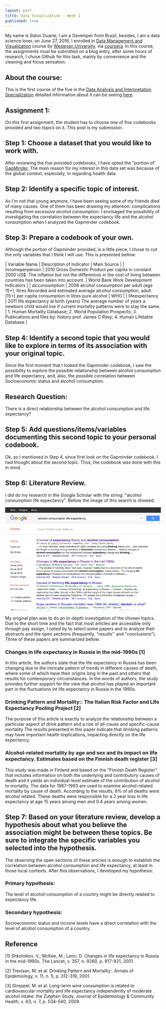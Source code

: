 ```yaml
---
layout: post
title: Data Visualization - Week 1
published: true
---
```


My name is Sidon Duarte, I am a Developer from Brazil, besides, I am a data science lover, on June 27, 2016, I enrolled in [Data Management and Visualization](https://www.coursera.org/learn/data-visualization) course by [Wesleyan University](http://www.wesleyan.edu/), via [coursera](https://www.coursera.org/). In this course, the assignments must be submitted on a blog entry, after some hours of research, I chose Github for this task, mainly by convenience and the cleaning and focus sensation.

## About the course:
This is the first course of the five in the [Data Analysis and Interpretation Specialization](https://www.coursera.org/specializations/data-analysis) detailed information about it can be seeing [here](https://www.coursera.org/learn/data-visualization#).

## Assignment 1:
On this first assignment, the student has to choose one of five codebooks provided and two topics on it. This post is my submission.

## Step 1: Choose a dataset that you would like to work with.
After reviewing the five provided codebooks, I have opted the "portion of' [GapMinder](https://d396qusza40orc.cloudfront.net/phoenixassets/data-management-visualization/GapMinder%20Codebook%20.pdf), The main reason for my interest in this data set was because of the global context, especially, in regarding health data.

## Step 2: Identify a specific topic of interest.
As I'm not that young anymore, I have been seeing some of my friends died of many causes. One of them has been drawing my attention: complications resulting from excessive alcohol consumption.
I envisaged the possibility of investigating the correlation between the expectancy life and the alcohol consumption when I  analyzed the Gapminder codebook.


## Step 3: Prepare a codebook of your own.
Although the portion of Gapminder provided, is a little piece, I chose to cut the only variables that I think I will use. This is presented bellow:

| Variable Name   | Description of Indicator | Main Source |
| incomeperperson | 2010 Gross Domestic Product per capita in constant 2000 US$. The inflation but not the differences in the cost of living between countries has been taken into account. | World Bank Work Development Indicators                                                                                                                              |
| alcconsumption  | 2008 alcohol consumption per adult (age 15+), litres  Recorded and estimated average alcohol consumption, adult (15+) per capita consumption in litres pure alcohol | WHO                                              |
| lifeexpectancy  | 2011 life expectancy at birth (years) The average number of years a newborn child would live if current mortality patterns were to stay the same.                       | 1. Human Mortality Database; 2. World Population Prospects; 3. Publications and files by: history prof. James C Riley; 4. Human Lifetable Database |

## Step 4: Identify a second topic that you would like to explore in terms of its association with your original topic.
Since the first moment that I looked the Gapminder codebook, I saw the possibility to explore the possible relationship between alcohol consumption and life expectancy, and, also, the possible correlation between Socioeconomic status and alcohol consumption.

## Research Question:
There is a direct relationship between the alcohol consumption and life expectancy?

## Step 5: Add questions/items/variables documenting this second topic to your personal codebook.
Ok, as I mentioned in Step 4, since first look on the Gapminder codebook, I had thought about the second topic. Thus, the codebook was done with this in mind.

## Step 6: Literature Review.
I did do my research in the Google Scholar with the string: "alcohol consumption life expectancy". Bellow the image of this search is showed.


![Search](/images/search1.png)



My original plan was to do an in-depth investigation of the chosen topics. Due to the short time and the fact that most articles are accessible only through pay assign, I  opted by to select some papers and to analyze their abstracts and the open sections (frequently, "results'' and "conclusions"). Three of these papers are summarized bellow.

### Changes in life expectancy in Russia in the mid-1990s [1]
In this article, the authors state that the life expectancy in Russia has been changing due to the intricate pattern of trends in different causes of death, where some of which have their origins long in the past and others that results for contemporary circumstances.  In the words of authors, the study provides further support for the view that alcohol has played an important part in the fluctuations int life expectancy in Russia in the 1990s.

### Drinking Pattern and Mortality:: The Italian Risk Factor and Life Expectancy Pooling Project [2]
The purpose of this article is exactly to analyze the relationship between a particular aspect of drink pattern and a risk of all-cause and specific-cause mortality The results presented in this paper indicate that drinking patterns may have important health implications, impacting directly on the life expectancy.

### Alcohol-related mortality by age and sex and its impact on life expectancy. Estimates based on the Finnish death register [3]
This study was made in Finland and based on the "Finnish Death Register" that includes information on both the underlying and contributory causes of death and it yields an individual-level estimate of the contribution of alcohol to mortality. The data for 1987-1993 are used to examine alcohol-related mortality by cause of death.
According to the results, 6% of all deaths were alcohol related. These deaths were responsible for a 2 year loss in life expectancy at age 15 years among men and 0.4 years among women.

## Step 7: Based on your literature review, develop a hypothesis about what you believe the association might be between these topics. Be sure to integrate the specific variables you selected into the hypothesis.
The observing the open sections of these articles is enough to establish the correlation between alcohol consumption and life expectancy, at least in those local contexts. After this observations, I developed my hypothesis:

### Primary hypothesis:
The level of alcohol consumption of a country might be directly related to expectancy life.

### Secondary hypothesis:
Socioeconomic status and income levels have a direct correlation with the level of alcohol consumption of a country.

## Reference
[1] Shkolnikov, V.; McKee, M.; Leon, D. Changes in life expectancy in Russia in the mid-1990s. The Lancet, v. 357, n. 9260, p. 917-921, 2001.

[2] Trevisan, M. et al. Drinking Pattern and Mortality:. Annals of Epidemiology, v. 11, n. 5, p. 312-319, 2001.

[3] Streppel, M. et al. Long-term wine consumption is related to cardiovascular mortality and life expectancy independently of moderate alcohol intake: the Zutphen Study. Journal of Epidemiology & Community Health, v. 63, n. 7, p. 534-540, 2009.
